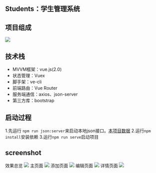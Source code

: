 ## Students：学生管理系统
## 项目组成
<img src="https://ww1.yunjiexi.club/2019/08/26/0dcf6a7e34ba0f752e74c4b1aea3da48.png">

## 技术栈
- MVVM框架：vue.js(2.0)
- 状态管理：Vuex
- 脚手架：ve-cli
- 前端路由：Vue Router
- 服务端通信：axios、json-server
- 第三方库：bootstrap
## 启动过程
1.先运行 `npm run json:server`来启动本地json接口。[本项目数据](https://github.com/ThisNautilus/jsonserver)
2.运行`npm install`安装依赖
3.运行`npm run serve`启动项目

## screenshot
效果总览
<img src="https://ww1.yunjiexi.club/2019/08/26/a32e3542f875478b514d2ec935aeb5a2.gif">
主页面
<img src="https://ww1.yunjiexi.club/2019/08/26/886aeb89b825a4e7fb822b1f4f231a68.png">
添加页面
<img src="https://ww1.yunjiexi.club/2019/08/26/8e08e0da4d37798388b90e27eda18613.png">
编辑页面
<img src="https://ww1.yunjiexi.club/2019/08/26/d8fbafde0443cc7333d747469f15c564.png">
详情页面
<img src="https://ww1.yunjiexi.club/2019/08/26/5ffe28e44728330f8f4acfc588251bd8.png">
